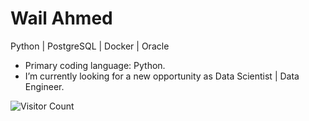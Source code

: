 # Wail Ahmed
Python | PostgreSQL | Docker | Oracle


* Primary coding language: Python.
* I’m currently looking for a new opportunity as Data Scientist | Data Engineer.


 ![Visitor Count](https://profile-counter.glitch.me/{wail-ahmed}/count.svg)
 
